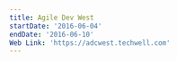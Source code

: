 ```yaml
---
title: Agile Dev West
startDate: '2016-06-04'
endDate: '2016-06-10'
Web Link: 'https://adcwest.techwell.com'
---
```



